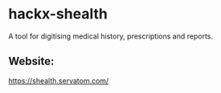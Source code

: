 # hackx-shealth
A tool for digitising medical history, prescriptions and reports.

## Website:
https://shealth.servatom.com/
